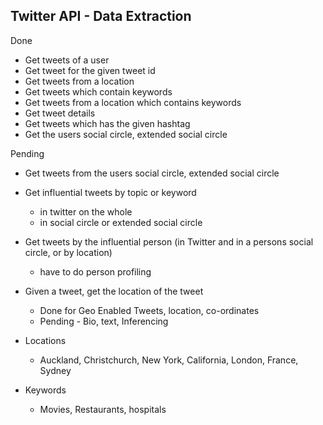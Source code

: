 ## Twitter API - Data Extraction

Done
- Get tweets of a user
- Get tweet for the given tweet id
- Get tweets from a location
- Get tweets which contain keywords
- Get tweets from a location which contains keywords
- Get tweet details
- Get tweets which has the given hashtag
- Get the users social circle, extended social circle


Pending
- Get tweets from the users social circle, extended social circle
- Get influential tweets by topic or keyword
    + in twitter on the whole
    + in social circle or extended social circle
- Get tweets by the influential person (in Twitter and in a persons social circle, or by location) 
    + have to do person profiling
- Given a tweet, get the location of the tweet
    + Done for Geo Enabled Tweets, location, co-ordinates
    + Pending - Bio, text, Inferencing


- Locations
    + Auckland, Christchurch, New York, California, London, France, Sydney

- Keywords
    + Movies, Restaurants, hospitals


